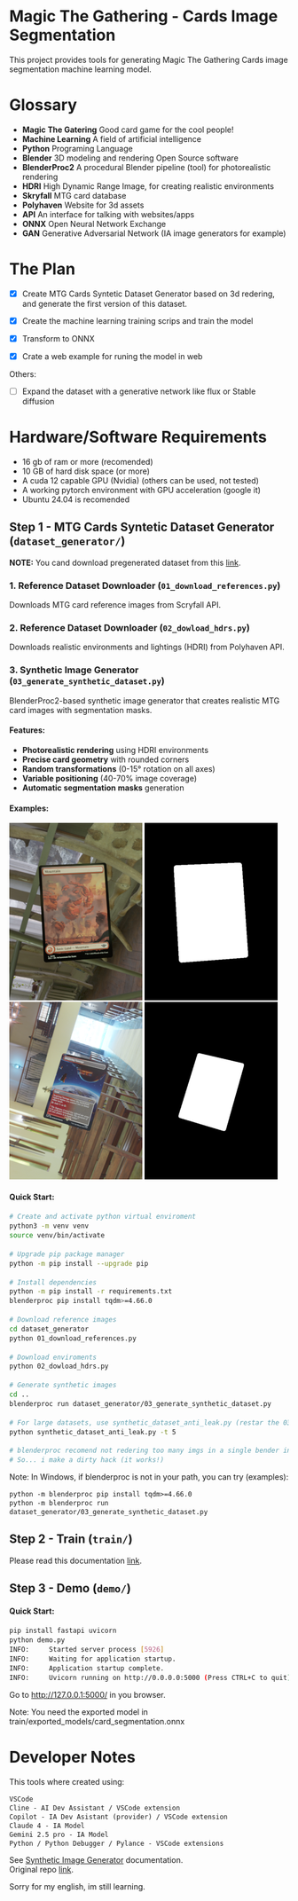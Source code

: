 # Magic The Gathering - Cards Image Segmentation

This project provides tools for generating Magic The Gathering Cards image segmentation machine learning model.

# Glossary

- **Magic The Gatering** Good card game for the cool people!
- **Machine Learning** A field of artificial intelligence
- **Python** Programing Language
- **Blender** 3D modeling and rendering Open Source software
- **BlenderProc2** A procedural Blender pipeline (tool) for photorealistic rendering
- **HDRI** High Dynamic Range Image, for creating realistic environments
- **Skryfall** MTG card database
- **Polyhaven** Website for 3d assets
- **API** An interface for talking with websites/apps
- **ONNX** Open Neural Network Exchange 
- **GAN** Generative Adversarial Network (IA image generators for example)

# The Plan

- [x] Create MTG Cards Syntetic Dataset Generator based on 3d redering, and generate the first version of this dataset. 

- [x] Create the machine learning training scrips and train the model

- [X] Transform to ONNX

- [X] Crate a web example for runing the model in web

Others: 

- [ ] Expand the dataset with a generative network like flux or Stable diffusion

# Hardware/Software Requirements

- 16 gb of ram or more (recomended)
- 10 GB of hard disk space (or more)
- A cuda 12 capable GPU (Nvidia) (others can be used, not tested)
- A working pytorch environment with GPU acceleration (google it)
- Ubuntu 24.04 is recomended

## Step 1 - MTG Cards Syntetic Dataset Generator (`dataset_generator/`)

**NOTE:** You cand download pregenerated dataset from this [link](https://huggingface.co/datasets/dhvazquez/mtg_synthetic_cards_semantic_segmentation/).

### 1. Reference Dataset Downloader (`01_download_references.py`)
Downloads MTG card reference images from Scryfall API.

### 2. Reference Dataset Downloader (`02_dowload_hdrs.py`)
Downloads realistic environments and lightings (HDRI) from Polyhaven API.

### 3. Synthetic Image Generator (`03_generate_synthetic_dataset.py`)
BlenderProc2-based synthetic image generator that creates realistic MTG card images with segmentation masks.

#### Features:
- **Photorealistic rendering** using HDRI environments
- **Precise card geometry** with rounded corners
- **Random transformations** (0-15° rotation on all axes)
- **Variable positioning** (40-70% image coverage)
- **Automatic segmentation masks** generation

#### Examples:
![example 1 mask](docs/example_1.png)
![example 1 mask](docs/example_1_mask.png)  
![example 2 mask](docs/example_2.png) 
![example 2 mask](docs/example_2_mask.png)

#### Quick Start:

```bash
# Create and activate python virtual enviroment
python3 -m venv venv
source venv/bin/activate

# Upgrade pip package manager 
python -m pip install --upgrade pip

# Install dependencies
python -m pip install -r requirements.txt
blenderproc pip install tqdm>=4.66.0

# Download reference images
cd dataset_generator
python 01_download_references.py

# Download enviroments
python 02_dowload_hdrs.py

# Generate synthetic images
cd ..
blenderproc run dataset_generator/03_generate_synthetic_dataset.py

# For large datasets, use synthetic_dataset_anti_leak.py (restar the 03_generate_synthetic_dataset script every X minutes)
python synthetic_dataset_anti_leak.py -t 5

# blenderproc recomend not redering too many imgs in a single bender instance. I read this after the implementation...
# So... i make a dirty hack (it works!) 
```

Note: In Windows, if blenderproc is not in your path, you can try (examples):

    python -m blenderproc pip install tqdm>=4.66.0
    python -m blenderproc run dataset_generator/03_generate_synthetic_dataset.py

## Step 2 - Train  (`train/`)

Please read this documentation [link](train/README.md).


## Step 3 - Demo  (`demo/`)

#### Quick Start:

```bash
pip install fastapi uvicorn
python demo.py
INFO:     Started server process [5926]
INFO:     Waiting for application startup.
INFO:     Application startup complete.
INFO:     Uvicorn running on http://0.0.0.0:5000 (Press CTRL+C to quit)
```

Go to http://127.0.0.1:5000/ in you browser.

Note: You need the exported model in train/exported_models/card_segmentation.onnx

# Developer Notes

This tools where created using: 

    VSCode
    Cline - AI Dev Assistant / VSCode extension
    Copilot - IA Dev Asistant (provider) / VSCode extension
    Claude 4 - IA Model
    Gemini 2.5 pro - IA Model
    Python / Python Debugger / Pylance - VSCode extensions

See [Synthetic Image Generator](dataset_generator/generate_synthetic.md) documentation.  
Original repo [link](https://github.com/diegovazquez/mtg_card_image_segmentation).  

Sorry for my english, im still learning.
